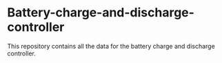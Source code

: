 # Battery-charge-and-discharge-controller
This repository contains all the data for the battery charge and discharge controller.
